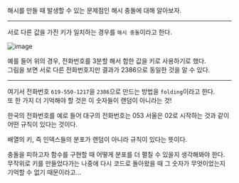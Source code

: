 해시를 만들 때 발생할 수 있는 문제점인 해시 충돌에 대해 알아보자.

---

서로 다른 값을 가진 키가 일치하는 경우를 `해시 충돌`이라고 한다.

![image](https://github.com/Drum-J/Rob_Edwards_DataStructure/assets/102205699/f8a9cc4d-cef4-426b-a9b4-be7d7a12d778)

예를 들어 위의 경우, 전화번호를 3분할 해서 합한 값을 키로 사용하기로 했다.
<br> 그림을 보면 서로 다른 전화번호지만 결과가 2386으로 동일한 것을 알 수 있다.

---

여기서 전화번호 `619-550-1217`을 `2386`으로 만드는 방법을 `folding`이라고 한다.<br>
또 한 가지 더 기억해야 할 것은 이 숫자들이 랜덤이 아니라는 것!

한국의 전화번호를 예로 들어 대구의 전화번호는 053 서울은 02로 시작하는 것과 같이 어떤 규칙이 있다는 것이다.

배열의 키, 즉 인덱스들의 분포가 랜덤이 아니라 규칙이 있다는 뜻이다. 

충돌을 피하고자 함수를 구현할 때 어떻게 분포를 더 펼칠 수 있을지 생각해봐야 한다.<br>
무작위로 키를 만들었다가는 나중에 다시 코드로 돌아왔을 때 그 숫자가 무엇이었는지 기억할 수 없기 때문이라고...
